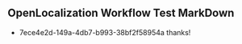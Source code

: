 ## OpenLocalization Workflow Test MarkDown
* 7ece4e2d-149a-4db7-b993-38bf2f58954a thanks!

<!--HONumber=Jul16_HO3-->



